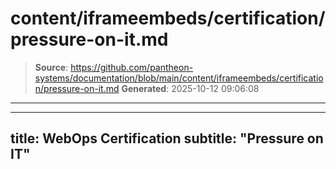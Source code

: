 # content/iframeembeds/certification/pressure-on-it.md

> **Source**: https://github.com/pantheon-systems/documentation/blob/main/content/iframeembeds/certification/pressure-on-it.md
> **Generated**: 2025-10-12 09:06:08

---

---
title: WebOps Certification
subtitle: "Pressure on IT"
---

<Partial file="certification-guide/pressure-on-it.md" />
